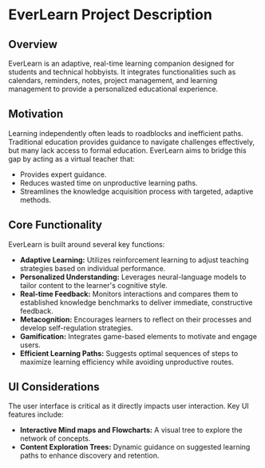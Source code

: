 <!-- Generated by Copilot -->
# EverLearn Project Description

## Overview

EverLearn is an adaptive, real-time learning companion designed for students and technical hobbyists. It integrates functionalities such as calendars, reminders, notes, project management, and learning management to provide a personalized educational experience.

## Motivation

Learning independently often leads to roadblocks and inefficient paths. Traditional education provides guidance to navigate challenges effectively, but many lack access to formal education. EverLearn aims to bridge this gap by acting as a virtual teacher that:

- Provides expert guidance.
- Reduces wasted time on unproductive learning paths.
- Streamlines the knowledge acquisition process with targeted, adaptive methods.

## Core Functionality

EverLearn is built around several key functions:

- **Adaptive Learning:** Utilizes reinforcement learning to adjust teaching strategies based on individual performance.
- **Personalized Understanding:** Leverages neural-language models to tailor content to the learner's cognitive style.
- **Real-time Feedback:** Monitors interactions and compares them to established knowledge benchmarks to deliver immediate, constructive feedback.
- **Metacognition:** Encourages learners to reflect on their processes and develop self-regulation strategies.
- **Gamification:** Integrates game-based elements to motivate and engage users.
- **Efficient Learning Paths:** Suggests optimal sequences of steps to maximize learning efficiency while avoiding unproductive routes.

## UI Considerations

The user interface is critical as it directly impacts user interaction. Key UI features include:

- **Interactive Mind maps and Flowcharts:** A visual tree to explore the network of concepts.
- **Content Exploration Trees:** Dynamic guidance on suggested learning paths to enhance discovery and retention.
